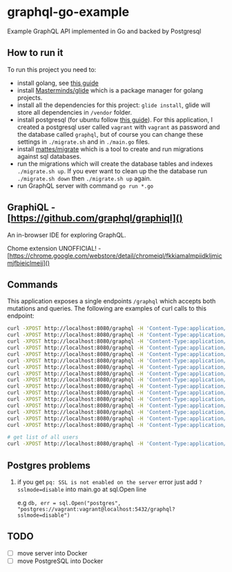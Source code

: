 # graphql-go-example

Example GraphQL API implemented in Go and backed by Postgresql

## How to run it

To run this project you need to:
- install golang, see [this guide](https://golang.org/doc/install)
- install [Masterminds/glide](https://github.com/Masterminds/glide) which is a package manager for golang projects.
- install all the dependencies for this project: `glide install`, glide will store all dependencies in `/vendor` folder.
- install postgresql (for ubuntu follow [this guide](https://help.ubuntu.com/community/PostgreSQL)). For this application, I created a postgresql user called `vagrant` with `vagrant` as password and the database called `graphql`, but of course you can change these settings in `./migrate.sh` and in `./main.go` files.
- install [mattes/migrate](https://github.com/mattes/migrate) which is a tool to create and run migrations against sql databases.
- run the migrations which will create the database tables and indexes `./migrate.sh up`. If you ever want to clean up the the database run `./migrate.sh down` then `./migrate.sh up` again.
- run GraphQL server with command `go run *.go`

## GraphiQL - [https://github.com/graphql/graphiql]()

An in-browser IDE for exploring GraphQL.

Chome extension UNOFFICIAL! - [https://chrome.google.com/webstore/detail/chromeiql/fkkiamalmpiidkljmicmjfbieiclmeij]()

## Commands

This application exposes a single endpoints `/graphql` which accepts both mutations and queries.
The following are examples of curl calls to this endpoint:

```bash
curl -XPOST http://localhost:8080/graphql -H 'Content-Type:application/graphql' -d 'mutation {createUser(email:"1@x.co"){id, email}}'
curl -XPOST http://localhost:8080/graphql -H 'Content-Type:application/graphql' -d 'mutation {createUser(email:"2@y.co"){id, email}}'
curl -XPOST http://localhost:8080/graphql -H 'Content-Type:application/graphql' -d 'mutation {follow(follower:1, followee:2)}'
curl -XPOST http://localhost:8080/graphql -H 'Content-Type:application/graphql' -d 'mutation {unfollow(follower:1, followee:2)}'
curl -XPOST http://localhost:8080/graphql -H 'Content-Type:application/graphql' -d '{user(id:2){followers{id, email}}}'
curl -XPOST http://localhost:8080/graphql -H 'Content-Type:application/graphql' -d '{user(id:1){followers{id, email}}}'
curl -XPOST http://localhost:8080/graphql -H 'Content-Type:application/graphql' -d '{user(id:2){follower(id:1){ email}}}'
curl -XPOST http://localhost:8080/graphql -H 'Content-Type:application/graphql' -d '{user(id:1){followees{email}}}'
curl -XPOST http://localhost:8080/graphql -H 'Content-Type:application/graphql' -d '{user(id:1){followee(id:2){email}}}'
curl -XPOST http://localhost:8080/graphql -H 'Content-Type:application/graphql' -d 'mutation {createPost(user:1,title:"p1",body:"b1"){id}}'
curl -XPOST http://localhost:8080/graphql -H 'Content-Type:application/graphql' -d 'mutation {createComment(user:1,post:1,title:"t1",body:"b1"){id}}'
curl -XPOST http://localhost:8080/graphql -H 'Content-Type:application/graphql' -d 'mutation {removeComment(id:1)}'
curl -XPOST http://localhost:8080/graphql -H 'Content-Type:application/graphql' -d 'mutation {removePost(id:1)}'
curl -XPOST http://localhost:8080/graphql -H 'Content-Type:application/graphql' -d '{user(id:1){post(id:2){title,body}}}'
curl -XPOST http://localhost:8080/graphql -H 'Content-Type:application/graphql' -d '{user(id:1){posts{id,title,body}}}'
curl -XPOST http://localhost:8080/graphql -H 'Content-Type:application/graphql' -d '{user(id:1){post(id:2){user{id,email}}}}'

# get list of all users
curl -XPOST http://localhost:8080/graphql -H 'Content-Type:application/graphql' -d '{allUsers{id email}}'

```

## Postgres problems
1. if you get `pq: SSL is not enabled on the server` error just add `?sslmode=disable` into main.go at sql.Open line

    e.g `db, err = sql.Open("postgres", "postgres://vagrant:vagrant@localhost:5432/graphql?sslmode=disable")`

## TODO
- [ ] move server into Docker
- [ ] move PostgreSQL into Docker
